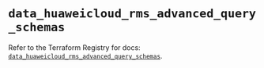 # `data_huaweicloud_rms_advanced_query_schemas`

Refer to the Terraform Registry for docs: [`data_huaweicloud_rms_advanced_query_schemas`](https://registry.terraform.io/providers/huaweicloud/huaweicloud/1.71.1/docs/data-sources/rms_advanced_query_schemas).
